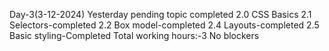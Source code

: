 Day-3(3-12-2024)
Yesterday pending topic completed
 2.0 CSS Basics
   2.1 Selectors-completed
   2.2 Box model-completed
   2.4 Layouts-completed
   2.5 Basic styling-Completed
Total working hours:-3
No blockers